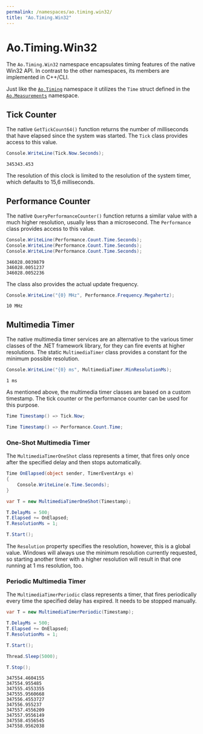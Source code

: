 ```yaml
---
permalink: /namespaces/ao.timing.win32/
title: "Ao.Timing.Win32"
---
```


# Ao.Timing.Win32

The `Ao.Timing.Win32` namespace encapsulates timing features of the native Win32 API. In contrast to the other namespaces, its members are implemented in C++/CLI. 

Just like the [`Ao.Timing`](ao.timing.md) namespace it utilizes the `Time` struct defined in the [`Ao.Measurements`](ao.measurements.md) namespace.

## Tick Counter

The native `GetTickCount64()` function returns the number of milliseconds that have elapsed since the system was started. The `Tick` class provides access to this value.

```csharp
Console.WriteLine(Tick.Now.Seconds);
```

```console
345343.453
```

The resolution of this clock is limited to the resolution of the system timer, which defaults to 15,6 milliseconds. 

## Performance Counter

The native `QueryPerformanceCounter()` function returns a similar value with a much higher resolution, usually less than a microsecond. The `Performance` class provides access to this value.

```csharp
Console.WriteLine(Performance.Count.Time.Seconds);
Console.WriteLine(Performance.Count.Time.Seconds);
Console.WriteLine(Performance.Count.Time.Seconds);
```

```console
346028.0039879
346028.0051237
346028.0052236
```

The class also provides the actual update frequency.

```csharp
Console.WriteLine("{0} MHz", Performance.Frequency.Megahertz);
```

```console
10 MHz
```

## Multimedia Timer

The native multimedia timer services are an alternative to the various timer classes of the .NET framework library, for they can fire events at higher resolutions. The static `MultimediaTimer` class provides a constant for the minimum possible resolution.

```csharp
Console.WriteLine("{0} ms", MultimediaTimer.MinResolutionMs);
```

```console
1 ms
```

As mentioned above, the multimedia timer classes are based on a custom timestamp. The tick counter or the performance counter can be used for this purpose.

```csharp
Time Timestamp() => Tick.Now;
```

```csharp
Time Timestamp() => Performance.Count.Time;
```

### One-Shot Multimedia Timer

The `MultimediaTimerOneShot` class represents a timer, that fires only once after the specified delay and then stops automatically.

```csharp
Time OnElapsed(object sender, TimerEventArgs e)
{
    Console.WriteLine(e.Time.Seconds);
}
```

```csharp
var T = new MultimediaTimerOneShot(Timestamp);

T.DelayMs = 500;
T.Elapsed += OnElapsed;
T.ResolutionMs = 1;

T.Start(); 
```

The `Resolution` property specifies the resolution, however, this is a global value. Windows will always use the minimum resolution currently requested, so starting another timer with a higher resolution will result in that one running at 1 ms resolution, too.

### Periodic Multimedia Timer

The `MultimediaTimerPeriodic` class represents a timer, that fires periodically every time the specified delay has expired. It needs to be stopped manually.

```csharp
var T = new MultimediaTimerPeriodic(Timestamp);

T.DelayMs = 500;
T.Elapsed += OnElapsed;
T.ResolutionMs = 1;

T.Start(); 

Thread.Sleep(5000);

T.Stop();
```

```console
347554.4604155
347554.955485
347555.4553355
347555.9560668
347556.4553727
347556.955237
347557.4556209
347557.9556149
347558.4556545
347558.9562038
```
